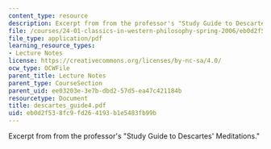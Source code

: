 ```yaml
---
content_type: resource
description: Excerpt from from the professor's "Study Guide to Descartes' Meditations."
file: /courses/24-01-classics-in-western-philosophy-spring-2006/eb0d2f538fc9fd264193b1e5483fb99b_descartes_guide4.pdf
file_type: application/pdf
learning_resource_types:
- Lecture Notes
license: https://creativecommons.org/licenses/by-nc-sa/4.0/
ocw_type: OCWFile
parent_title: Lecture Notes
parent_type: CourseSection
parent_uid: ee03203e-3e7b-dbd2-57d5-ea47c421184b
resourcetype: Document
title: descartes_guide4.pdf
uid: eb0d2f53-8fc9-fd26-4193-b1e5483fb99b
---
```

Excerpt from from the professor's "Study Guide to Descartes' Meditations."